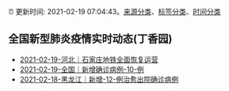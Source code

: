 :alarm_clock: 更新时间: 2021-02-19 07:04:43。[来源分类](../README.md)、[标签分类](../TAGS.md)、[时间分类](../TIMELINE.md)

## 全国新型肺炎疫情实时动态(丁香园)




- [2021-02-19-河北｜石家庄地铁全面恢复运营](http://app.cctv.com/special/cportal/detail/arti/index.html?id=ArtiGU2uPR3UvcKgyL9YWm6u210219&isfromapp=1) 
- [2021-02-19-全国｜新增确诊病例-10-例](http://app.cctv.com/special/cportal/detail/arti/index.html?id=ArtiaJPR2XJlhdkYjyO8Epm5210219&isfromapp=1) 
- [2021-02-18-黑龙江｜新增-12-例治愈出院确诊病例](http://app.cctv.com/special/cportal/detail/arti/index.html?id=ArtismUh0McEHZt0zTpG8Qq3210219&isfromapp=1) 